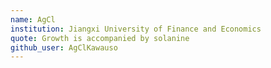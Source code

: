 ```yaml
---
name: AgCl
institution: Jiangxi University of Finance and Economics
quote: Growth is accompanied by solanine
github_user: AgClKawauso
---
```

